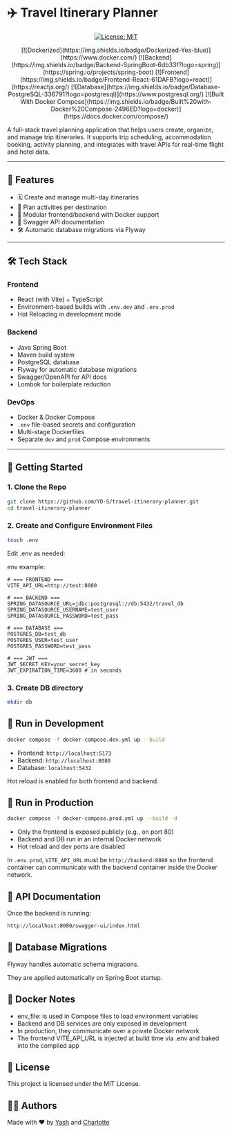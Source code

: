 # ✈️ Travel Itinerary Planner

<p align="center">
  <a href="LICENSE">
    <img src="https://img.shields.io/badge/License-MIT-green.svg" alt="License: MIT" />
  </a>
</p>

<div align="center">
[![Dockerized](https://img.shields.io/badge/Dockerized-Yes-blue)](https://www.docker.com/) [![Backend](https://img.shields.io/badge/Backend-SpringBoot-6db33f?logo=spring)](https://spring.io/projects/spring-boot)
[![Frontend](https://img.shields.io/badge/Frontend-React-61DAFB?logo=react)](https://reactjs.org/)
[![Database](https://img.shields.io/badge/Database-PostgreSQL-336791?logo=postgresql)](https://www.postgresql.org/)
[![Built With Docker Compose](https://img.shields.io/badge/Built%20with-Docker%20Compose-2496ED?logo=docker)](https://docs.docker.com/compose/)
</div>


A full-stack travel planning application that helps users create, organize, and manage trip itineraries. It supports trip scheduling, accommodation booking, activity planning, and integrates with travel APIs for real-time flight and hotel data.

---

## 📌 Features

- 🗓️ Create and manage multi-day itineraries  
- 🧭 Plan activities per destination 
- 🧩 Modular frontend/backend with Docker support  
- 📄 Swagger API documentation  
- 🛠️ Automatic database migrations via Flyway  

---

## 🛠️ Tech Stack

### Frontend
- React (with Vite) + TypeScript  
- Environment-based builds with `.env.dev` and `.env.prod`  
- Hot Reloading in development mode  

### Backend
- Java Spring Boot  
- Maven build system  
- PostgreSQL database  
- Flyway for automatic database migrations  
- Swagger/OpenAPI for API docs  
- Lombok for boilerplate reduction  

### DevOps
- Docker & Docker Compose  
- `.env` file-based secrets and configuration  
- Multi-stage Dockerfiles  
- Separate `dev` and `prod` Compose environments  

---

## 🚀 Getting Started

### 1. Clone the Repo

```bash
git clone https://github.com/YD-S/travel-itinerary-planner.git
cd travel-itinerary-planner
```

### 2. Create and Configure Environment Files

```bash
touch .env
```

Edit .env as needed:

env example:
```env
# === FRONTEND ===
VITE_API_URL=http://test:8080

# === BACKEND ===
SPRING_DATASOURCE_URL=jdbc:postgresql://db:5432/travel_db
SPRING_DATASOURCE_USERNAME=test_user
SPRING_DATASOURCE_PASSWORD=test_pass

# === DATABASE ===
POSTGRES_DB=test_db
POSTGRES_USER=test_user
POSTGRES_PASSWORD=test_pass

# === JWT ===
JWT_SECRET_KEY=your_secret_key
JWT_EXPIRATION_TIME=3600 # in seconds
```

### 3. Create DB directory

```bash
mkdir db
```

## 🧪 Run in Development

```bash
docker compose -f docker-compose.dev.yml up --build
```

* Frontend: ``http://localhost:5173``
* Backend: ``http://localhost:8080``
* Database: ``localhost:5432``

Hot reload is enabled for both frontend and backend.

## 🚢 Run in Production

```bash
docker compose -f docker-compose.prod.yml up --build -d
```

* Only the frontend is exposed publicly (e.g., on port 80)
* Backend and DB run in an internal Docker network
* Hot reload and dev ports are disabled

In ``.env.prod``, ``VITE_API_URL`` must be ``http://backend:8080`` so the frontend container can communicate with the backend container inside the Docker network.

## 📘 API Documentation

Once the backend is running:
```bash
http://localhost:8080/swagger-ui/index.html
```

## 🔁 Database Migrations

Flyway handles automatic schema migrations.

They are applied automatically on Spring Boot startup.

## 🐳 Docker Notes

* env_file: is used in Compose files to load environment variables
* Backend and DB services are only exposed in development
* In production, they communicate over a private Docker network
* The frontend VITE_API_URL is injected at build time via .env and baked into the compiled app

## 📄 License

This project is licensed under the MIT License.

## 🙋‍♂️ Authors

Made with ❤️ by [Yash](https://github.com/YD-S) and [Charlotte](https://github.com/char-projects)


